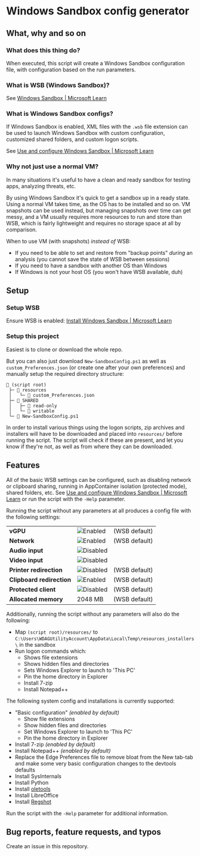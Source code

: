 # Windows Sandbox config generator

## What, why and so on

### What does this thing do?

When executed, this script will create a Windows Sandbox configuration file, with configuration based on the run parameters.

### What is WSB (Windows Sandbox)?

See [Windows Sandbox | Microsoft Learn](https://learn.microsoft.com/en-us/windows/security/application-security/application-isolation/windows-sandbox/)

### What is Windows Sandbox configs?

If Windows Sandbox is enabled, XML files with the `.wsb` file extension can be used to launch Windows Sandbox with custom configuration, customized shared folders, and custom logon scripts.

See [Use and configure Windows Sandbox | Microsoft Learn](https://learn.microsoft.com/en-us/windows/security/application-security/application-isolation/windows-sandbox/windows-sandbox-configure-using-wsb-file)

### Why not just use a normal VM?

In many situations it's useful to have a clean and ready sandbox for testing apps, analyzing threats, etc.

By using Windows Sandbox it's quick to get a sandbox up in a ready state. Using a normal VM takes time, as the OS has to be installed and so on. VM snapshots can be used instead, but managing snapshots over time can get messy, and a VM usually requires more resources to run and store than WSB, which is fairly lightweight and requires no storage space at all by comparison.

When to use VM (with snapshots) *instead of* WSB:

* If you need to be able to set and restore from "backup points" *during* an analysis (you cannot save the state of WSB between sessions)
* If you need to have a sandbox with another OS than Windows
* If Windows is not your host OS (you won't have WSB available, duh)

## Setup

### Setup WSB

Ensure WSB is enabled: [Install Windows Sandbox | Microsoft Learn](https://learn.microsoft.com/en-us/windows/security/application-security/application-isolation/windows-sandbox/windows-sandbox-install)

### Setup this project

Easiest is to clone or download the whole repo.

But you can also just download `New-SandboxConfig.ps1` as well as `custom_Preferences.json` (or create one after your own preferences) and manually setup the required directory structure:

```
📂 (script root)
 ├─ 📂 resources
 │   └─ 📄 custom_Preferences.json
 ├─ 📂 SHARED
 │   ├─ 📂 read-only
 │   └─ 📂 writable
 └─ 📄 New-SandboxConfig.ps1
```

In order to install various things using the logon scripts, zip archives and installers will have to be downloaded and placed into `resources/` before running the script. The script will check if these are present, and let you know if they're not, as well as from where they can be downloaded.

## Features

All of the basic WSB settings can be configured, such as disabling network or clipboard sharing, running in AppContainer isolation (protected mode), shared folders, etc. See [Use and configure Windows Sandbox | Microsoft Learn](https://learn.microsoft.com/en-us/windows/security/application-security/application-isolation/windows-sandbox/windows-sandbox-configure-using-wsb-file) or run the script with the `-Help` parameter.

Running the script without any parameters at all produces a config file with the following settings:

| | | |
|-|-|-|
| **vGPU**                  | ![Enabled](https://img.shields.io/badge/Enabled-009900) | (WSB default) |
| **Network**               | ![Enabled](https://img.shields.io/badge/Enabled-009900) | (WSB default) |
| **Audio input**           | ![Disabled](https://img.shields.io/badge/Disabled-BB0000) | |
| **Video input**           | ![Disabled](https://img.shields.io/badge/Disabled-BB0000) | |
| **Printer redirection**   | ![Disabled](https://img.shields.io/badge/Disabled-BB0000) | (WSB default) |
| **Clipboard redirection** | ![Enabled](https://img.shields.io/badge/Enabled-009900) | (WSB default) |
| **Protected client**      | ![Disabled](https://img.shields.io/badge/Disabled-BB0000) | (WSB default) |
| **Allocated memory**      | 2048 MB | (WSB default) |

Additionally, running the script without any parameters will also do the following:

* Map `(script root)/resources/` to `C:\Users\WDAGUtilityAccount\AppData\Local\Temp\resources_installers\` in the sandbox
* Run logon commands which:
	* Shows file extensions
	* Shows hidden files and directories
	* Sets Windows Explorer to launch to 'This PC'
	* Pin the home directory in Explorer
	* Install 7-zip
	* Install Notepad++

The following system config and installations is currently supported:

* "Basic configuration" *(enabled by default)*
	* Show file extensions
	* Show hidden files and directories
	* Set Windows Explorer to launch to 'This PC'
	* Pin the home directory in Explorer
* Install 7-zip *(enabled by default)*
* Install Notepad++ *(enabled by default)*
* Replace the Edge Preferences file to remove bloat from the New tab-tab and make some very basic configuration changes to the devtools defaults
* Install SysInternals
* Install Python
* Install [oletools](https://github.com/decalage2/oletools)
* Install LibreOffice
* Install [Regshot](https://sourceforge.net/projects/regshot/)

Run the script with the `-Help` parameter for additional information.

## Bug reports, feature requests, and typos

Create an issue in this repository.